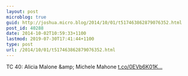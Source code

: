 ```yaml
---
layout: post
microblog: true
guid: http://joshua.micro.blog/2014/10/01/t517463862879076352.html
post_id: 40288
date: 2014-10-02T10:59:33+1100
lastmod: 2019-07-30T17:41:44+1100
type: post
url: /2014/10/01/t517463862879076352.html
---
```

TC 40: Alicia Malone &amp;amp; Michele Mahone [t.co/0EVb6K01K...](http://t.co/0EVb6K01KQ)
